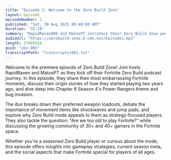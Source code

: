 ```yaml
---
title: "Episode 1: Welcome to the Zero Build Zone"
layout: episode
episodeNumber: 1
published: "Sat, 30 Aug 2025 09:48:00 GMT"
duration: "32:18"
summary: "RapidRaven880 and MatosPT introduce their Zero Build Zone podcast, sharing personal Fortnite stories, discussing the current season's meta, and exploring the appeal of Fortnite to older gamers."
audioUrl: "https://zerobuild-zone.b-cdn.net/Episode1.mp3"
length: 37985928
guid: "zbz-001"
transcriptPath: "transcripts/001.txt"
---
```


Welcome to the premiere episode of Zero Build Zone! Join hosts RapidRaven and MatosPT as they kick off their Fortnite Zero Build podcast journey. In this episode, they share their most embarrassing Fortnite moments, discuss their origin stories of how they started playing two years ago, and dive deep into Chapter 6 Season 4's Power Rangers theme and bug invasion.

The duo breaks down their preferred weapon loadouts, debate the importance of movement items like shockwaves and jump pads, and explore why Zero Build mode appeals to them as strategy-focused players. They also tackle the question: "Are we too old to play Fortnite?" while discussing the growing community of 30+ and 40+ gamers in the Fortnite space.

Whether you're a seasoned Zero Build player or curious about the mode, this episode offers insights into gameplay strategies, current season meta, and the social aspects that make Fortnite special for players of all ages.